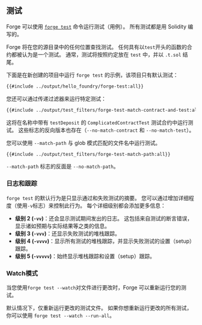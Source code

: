 ## 测试

Forge 可以使用 [`forge test`](../reference/forge/forge-test.md) 命令运行测试（用例）。 所有测试都是用 Solidity 编写的。

Forge 将在您的源目录中的任何位置查找测试。 任何具有以`test`开头的函数的合约都被认为是一个测试。 通常，测试将按照约定放在 `test` 中，并以 `.t.sol` 结尾。

下面是在新创建的项目中运行 `forge test` 的示例，该项目只有默认测试：

```sh
{{#include ../output/hello_foundry/forge-test:all}}
```

您还可以通过传递过滤器来运行特定测试：

```sh
{{#include ../output/test_filters/forge-test-match-contract-and-test:all}}
```

这将在名称中带有 `testDeposit` 的 `ComplicatedContractTest` 测试合约中运行测试。
这些标志的反向版本也存在（`--no-match-contract` 和 `--no-match-test`）。

您可以使用 `--match-path` 与 glob 模式匹配的文件名中运行测试。

```sh
{{#include ../output/test_filters/forge-test-match-path:all}}
```

`--match-path` 标志的反面是 `--no-match-path`。

### 日志和跟踪

`forge test` 的默认行为是只显示通过和失败测试的摘要。 您可以通过增加详细程度（使用`-v`标志）来控制此行为。 每个详细级别都会添加更多信息：

- **级别 2  (`-vv`)**：还会显示测试期间发出的日志。 这包括来自测试的断言错误，显示诸如预期与实际结果等之类的信息。
- **级别 3 (`-vvv`)**：还显示失败测试的堆栈跟踪。
- **级别 4 (`-vvvv`)**：显示所有测试的堆栈跟踪，并显示失败测试的设置（setup）跟踪。
- **级别 5 (`-vvvvv`)**：始终显示堆栈跟踪和设置（setup）跟踪。

### Watch模式

当您使用`forge test --watch`对文件进行更改时，Forge 可以重新运行您的测试。

默认情况下，仅重新运行更改的测试文件。 如果你想重新运行更改的所有测试，你可以使用 `forge test --watch --run-all`。